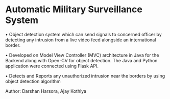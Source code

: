# Automatic Military Surveillance System 
• Object detection system which can send signals to concerned officer by detecting any intrusion from a live video feed alongside an international border.

• Developed on Model View Controller (MVC) architecture in Java for the Backend along with Open-CV for object detection. The Java and Python application were connected using Flask API.

• Detects and Reports any unauthorized intrusion near the borders by using object detection algorithm

Author:
Darshan Harsora, 
Ajay Kothiya

